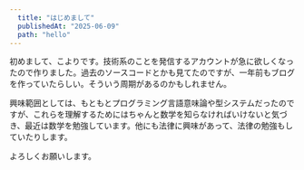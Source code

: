 ```yaml
---
  title: "はじめまして"
  publishedAt: "2025-06-09"
  path: "hello"
---
```


初めまして、こよりです。技術系のことを発信するアカウントが急に欲しくなったので作りました。過去のソースコードとかも見てたのですが、一年前もブログを作っていたらしい。そういう周期があるのかもしれません。

興味範囲としては、もともとプログラミング言語意味論や型システムだったのですが、これらを理解するためにはちゃんと数学を知らなければいけないと気づき、最近は数学を勉強しています。他にも法律に興味があって、法律の勉強もしていたりします。

よろしくお願いします。

